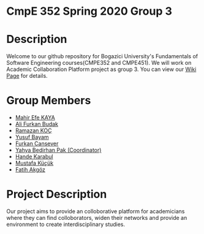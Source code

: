 # CmpE 352 Spring 2020 Group 3

# Description
Welcome to our github repository for Bogazici University's Fundamentals of Software Engineering courses(CMPE352 and CMPE451). We will work on Academic Collaboration Platform project as group 3. You can view our [Wiki Page](https://github.com/bounswe/bounswe2020group3/wiki) for details.

# Group Members
* [Mahir Efe KAYA](https://github.com/bounswe/bounswe2020group3/wiki/Mahir-Efe-KAYA)
* [Ali Furkan Budak](https://github.com/bounswe/bounswe2020group3/wiki/Ali-Furkan-Budak)
* [Ramazan KOÇ](https://github.com/bounswe/bounswe2020group3/wiki/Ramazan-KOÇ)
* [Yusuf Bayam](https://github.com/bounswe/bounswe2020group3/wiki/Yusuf-Bayam)
* [Furkan Cansever](https://github.com/bounswe/bounswe2020group3/wiki/Furkan-Cansever)
* [Yahya Bedirhan Pak (Coordinator)](https://github.com/bounswe/bounswe2020group3/wiki/Yahya-Bedirhan-Pak)
* [Hande Karabul](https://github.com/bounswe/bounswe2020group3/wiki/Hande-Karabul)
* [Mustafa Küçük](https://github.com/bounswe/bounswe2020group3/wiki/Mustafa-Kucuk)
* [Fatih Akgöz](https://github.com/bounswe/bounswe2020group3/wiki/Fatih-Akgoz)

# Project Description
Our project aims to provide an colloborative platform for academicians where they can find colloborators, widen their networks and provide an environment to create interdisciplinary studies.
